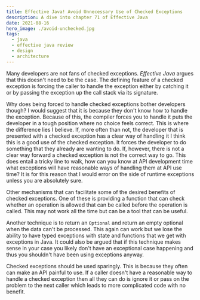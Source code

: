 ```yaml
---
title: Effective Java! Avoid Unnecessary Use of Checked Exceptions
description: A dive into chapter 71 of Effective Java
date: 2021-08-16
hero_image: ./avoid-unchecked.jpg
tags:
  - java
  - effective java review
  - design
  - architecture
---
```


Many developers are not fans of checked exceptions. _Effective Java_ argues that this doesn't need to be the case. The defining feature of a checked exception is forcing the caller to handle the exception either by catching it or by passing the exception up the call stack via its signature. 

Why does being forced to handle checked exceptions bother developers though? I would suggest that it is because they don't know how to handle the exception. Because of this, the compiler forces you to handle it puts the developer in a tough position where no choice feels correct. This is where the difference lies I believe. If, more often than not, the developer that is presented with a checked exception has a clear way of handling it I think this is a good use of the checked exception. It forces the developer to do something that they already are wanting to do. If, however, there is not a clear way forward a checked exception is not the correct way to go. This does entail a tricky line to walk, how can you know at API development time what exceptions will have reasonable ways of handling them at API use time? It is for this reason that I would error on the side of runtime exceptions unless you are absolutely sure.

Other mechanisms that can facilitate some of the desired benefits of checked exceptions. One of these is providing a function that can check whether an operation is allowed that can be called before the operation is called. This may not work all the time but can be a tool that can be useful.

Another technique is to return an `Optional` and return an empty optional when the data can't be processed. This again can work but we lose the ability to have typed exceptions with state and functions that we get with exceptions in Java. It could also be argued that if this technique makes sense in your case you likely don't have an exceptional case happening and thus you shouldn't have been using exceptions anyway.

Checked exceptions should be used sparingly. This is because they often can make an API painful to use. If a caller doesn't have a reasonable way to handle a checked exception then all they can do is ignore it or pass on the problem to the next caller which leads to more complicated code with no benefit. 